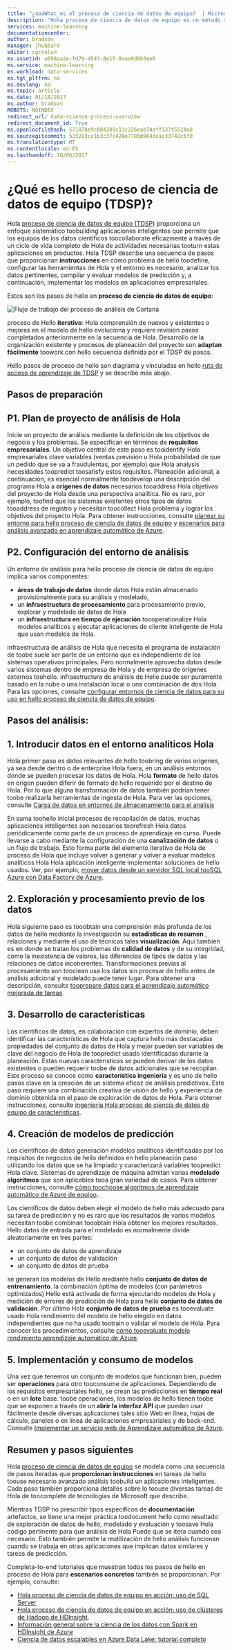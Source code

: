 ```yaml
---
title: "¿aaaWhat es el proceso de ciencia de datos de equipo?  | Microsoft Docs"
description: "Hola proceso de ciencia de datos de equipo es un método sistemático para la creación de aplicaciones inteligentes que aprovechen las funciones analíticas avanzadas."
services: machine-learning
documentationcenter: 
author: bradsev
manager: jhubbard
editor: cgronlun
ms.assetid: a098aa2e-fd79-4543-8e15-9aae9d8b3ee6
ms.service: machine-learning
ms.workload: data-services
ms.tgt_pltfrm: na
ms.devlang: na
ms.topic: article
ms.date: 01/18/2017
ms.author: bradsev
ROBOTS: NOINDEX
redirect_url: data-science-process-overview
redirect_document_id: True
ms.openlocfilehash: 57187be9c884389c13c226eab74aff137f5514a8
ms.sourcegitcommit: 523283cc1b3c37c428e77850964dc1c33742c5f0
ms.translationtype: MT
ms.contentlocale: es-ES
ms.lasthandoff: 10/06/2017
---
```

# <a name="what-is-hello-team-data-science-process-tdsp"></a>¿Qué es hello proceso de ciencia de datos de equipo (TDSP)?
Hola [proceso de ciencia de datos de equipo (TDSP)](data-science-process-overview.md) proporciona un enfoque sistemático toobuilding aplicaciones inteligentes que permite que los equipos de los datos científicos toocollaborate eficazmente a través de un ciclo de vida completo de Hola de actividades necesarias tooturn estas aplicaciones en productos. Hola TDSP describe una secuencia de pasos que proporcionan **instrucciones** en cómo problema de hello toodefine, configurar las herramientas de Hola y el entorno es necesario, analizar los datos pertinentes, compilar y evaluar modelos de predicción y, a continuación, implementar los modelos en aplicaciones empresariales. 

Estos son los pasos de hello en **proceso de ciencia de datos de equipo**:  

![Flujo de trabajo del proceso de análisis de Cortana](./media/machine-learning-data-science-the-cortana-analytics-process/CAP-workflow.png)

proceso de Hello **iterativo**: Hola comprensión de nuevos y existentes o mejoras en el modelo de hello evoluciona y requiere revisión pasos completados anteriormente en la secuencia de Hola. Desarrollo de la organización existente y procesos de planeación del proyecto son **adaptan fácilmente** toowork con hello secuencia definida por el TDSP de pasos. 

Hello pasos de proceso de hello son diagrama y vinculadas en hello [ruta de acceso de aprendizaje de TDSP](https://azure.microsoft.com/documentation/learning-paths/cortana-analytics-process/) y se describe más abajo.  

## <a name="preparation-steps"></a>Pasos de preparación
## <a name="p1-plan-hello-analytics-project"></a>P1. Plan de proyecto de análisis de Hola
Inicie un proyecto de análisis mediante la definición de los objetivos de negocio y los problemas. Se especifican en términos de **requisitos empresariales**. Un objetivo central de este paso es tooidentify Hola empresariales clave variables (ventas previsión u Hola probabilidad de que un pedido que se va a fraudulentas, por ejemplo) que Hola analysis necesidades toopredict toosatisfy estos requisitos. Planeación adicional, a continuación, es esencial normalmente toodevelop una descripción del programa Hola a **orígenes de datos** necesarios tooaddress Hola objetivos del proyecto de Hola desde una perspectiva analítica. No es raro, por ejemplo, toofind que los sistemas existentes otros tipos de datos tooaddress de registro y necesitan toocollect Hola problema y lograr los objetivos del proyecto Hola. Para obtener instrucciones, consulte [planear su entorno para hello proceso de ciencia de datos de equipo](machine-learning-data-science-plan-your-environment.md) y [escenarios para análisis avanzado en aprendizaje automático de Azure](machine-learning-data-science-plan-sample-scenarios.md).  

## <a name="p2-setup-analytics-environment"></a>P2. Configuración del entorno de análisis
Un entorno de análisis para hello proceso de ciencia de datos de equipo implica varios componentes: 

* **áreas de trabajo de datos** donde datos Hola están almacenado provisionalmente para su análisis y modelado, 
* un **infraestructura de procesamiento** para procesamiento previo, explorar y modelado de datos de Hola
* un **infraestructura en tiempo de ejecución** toooperationalize Hola modelos analíticos y ejecutar aplicaciones de cliente inteligente de Hola que usan modelos de Hola.  

infraestructura de análisis de Hola que necesita el programa de instalación de toobe suele ser parte de un entorno que es independiente de los sistemas operativos principales. Pero normalmente aprovecha datos desde varios sistemas dentro de empresa de Hola y de empresa de orígenes externos toohello. infraestructura de análisis de Hello puede ser puramente basado en la nube o una instalación local o una combinación de dos Hola. Para las opciones, consulte [configurar entornos de ciencia de datos para su uso en hello proceso de ciencia de datos de equipo](machine-learning-data-science-environment-setup.md).

## <a name="analytics-steps"></a>Pasos del análisis:
## <a name="1-ingest-data-into-hello-analytical-environment"></a>1. Introducir datos en el entorno analíticos Hola
Hola primer paso es datos relevantes de hello toobring de varios orígenes, ya sea desde dentro o de enterprise Hola fuera, en un análisis entornos donde se pueden procesar los datos de Hola. Hola **formato** de hello datos en origen pueden diferir de formato de hello requerido por el destino de Hola. Por lo que alguna transformación de datos también podrían tener toobe realizarla herramientas de ingesta de Hola. Para ver las opciones, consulte [Carga de datos en entornos de almacenamiento para el análisis](machine-learning-data-science-ingest-data.md)

En suma toohello inicial procesos de recopilación de datos, muchas aplicaciones inteligentes son necesarios toorefresh Hola datos periódicamente como parte de un proceso de aprendizaje en curso. Puede llevarse a cabo mediante la configuración de una **canalización de datos** o un flujo de trabajo. Esto forma parte del elemento iterativo de Hola de proceso de Hola que incluye volver a generar y volver a evaluar modelos analíticos Hola Hola aplicación inteligente implementar soluciones de hello usados. Ver, por ejemplo, [mover datos desde un servidor SQL local tooSQL Azure con Data Factory de Azure](machine-learning-data-science-move-sql-azure-adf.md).

## <a name="2-explore-and-pre-process-data"></a>2. Exploración y procesamiento previo de los datos
Hola siguiente paso es tooobtain una comprensión más profunda de los datos de hello mediante la investigación su **estadísticas de resumen** , relaciones y mediante el uso de técnicas tales **visualización**. Aquí también es en donde se tratan los problemas de **calidad de datos** y de su integridad, como la inexistencia de valores, las diferencias de tipos de datos y las relaciones de datos incoherentes. Transformaciones previas al procesamiento son tooclean usa los datos sin procesar de hello antes de análisis adicional y modelado puede tener lugar. Para obtener una descripción, consulte [tooprepare datos para el aprendizaje automático mejorada de tareas](machine-learning-data-science-prepare-data.md).

## <a name="3-develop-features"></a>3. Desarrollo de características
Los científicos de datos, en colaboración con expertos de dominio, deben identificar las características de Hola que captura hello más destacadas propiedades del conjunto de datos de Hola y mejor pueden ser variables de clave del negocio de Hola de toopredict usado identificadas durante la planeación. Estas nuevas características se pueden derivar de los datos existentes o pueden requerir toobe de datos adicionales que se recopilan. Este proceso se conoce como **característica ingeniería** y es uno de hello pasos clave en la creación de un sistema eficaz de análisis predictivos. Este paso requiere una combinación creativa de visión de hello y experiencia de dominio obtenida en el paso de exploración de datos de Hola. Para obtener instrucciones, consulte [ingeniería Hola proceso de ciencia de datos de equipo de características](machine-learning-data-science-create-features.md).

## <a name="4-create-predictive-models"></a>4. Creación de modelos de predicción
Los científicos de datos generación modelos analíticos identificadas por los requisitos de negocios de hello definidos en hello planeación paso utilizando los datos que se ha limpiado y caracterizará variables toopredict Hola clave. Sistemas de aprendizaje de máquina admitan varias **modelado algoritmos** que son aplicables tooa gran variedad de casos. Para obtener instrucciones, consulte [cómo toochoose algoritmos de aprendizaje automático de Azure de equipo](machine-learning-algorithm-choice.md).

Los científicos de datos deben elegir el modelo de hello más adecuado para su tarea de predicción y no es raro que los resultados de varios modelos necesitan toobe combinan tooobtain Hola obtener los mejores resultados. Hello datos de entrada para el modelado es normalmente divide aleatoriamente en tres partes:

* un conjunto de datos de aprendizaje 
* un conjunto de datos de validación 
* un conjunto de datos de prueba 

se generan los modelos de Hello mediante hello **conjunto de datos de entrenamiento**. la combinación óptima de modelos (con parámetros optimizados) Hello está activada de forma ejecutando modelos de Hola y medición de errores de predicción de Hola para hello **conjunto de datos de validación**. Por último Hola **conjunto de datos de prueba** es tooevaluate usado Hola rendimiento del modelo de hello elegido en datos independientes que no ha usado tootrain o validar el modelo de Hola.  Para conocer los procedimientos, consulte [cómo tooevaluate modelo rendimiento aprendizaje automático de Azure](machine-learning-evaluate-model-performance.md).

## <a name="5-deploy-and-consume-models"></a>5. Implementación y consumo de modelos
Una vez que tenemos un conjunto de modelos que funcionan bien, pueden ser **operaciones** para otro tooconsume de aplicaciones. Dependiendo de los requisitos empresariales hello, se crean las predicciones en **tiempo real** o en un **lote** base. toobe operaciones, los modelos de hello tienen toobe que se exponen a través de un **abrir la interfaz API** que puedan usar fácilmente desde diversas aplicaciones tales sitio Web en línea, hojas de cálculo, paneles o en línea de aplicaciones empresariales y de back-end. Consulte [Implementar un servicio web de Aprendizaje automático de Azure](machine-learning-publish-a-machine-learning-web-service.md).

## <a name="summary-and-next-steps"></a>Resumen y pasos siguientes
Hola [proceso de ciencia de datos de equipo](https://azure.microsoft.com/documentation/learning-paths/cortana-analytics-process/) se modela como una secuencia de pasos iteradas que **proporcionan instrucciones** en tareas de hello toouse necesario avanzado análisis toobuild un aplicaciones inteligentes. Cada paso también proporciona detalles sobre lo toouse diversas tareas de Hola de toocomplete de tecnologías de Microsoft que describe. 

Mientras TDSP no prescribir tipos específicos de **documentación** artefactos, se tiene una mejor práctica toodocument hello como resultado de exploración de datos de hello, modelado y evaluación y toosave Hola código pertinente para que análisis de Hola Puede que se itera cuando sea necesario. Esto también permite la reutilización de hello análisis funcionan cuando se trabaja en otras aplicaciones que implican datos similares y tareas de predicción.

Completa-to-end tutoriales que muestran todos los pasos de hello en proceso de Hola para **escenarios concretos** también se proporcionan. Por ejemplo, consulte:

* [Hola proceso de ciencia de datos de equipo en acción: uso de SQL Server](machine-learning-data-science-process-sql-walkthrough.md)
* [Hola proceso de ciencia de datos de equipo en acción: uso de clústeres de Hadoop de HDInsight](machine-learning-data-science-process-hive-walkthrough.md).
* [Información general sobre la ciencia de los datos con Spark en HDInsight de Azure](machine-learning-data-science-spark-overview.md)
* [Ciencia de datos escalables en Azure Data Lake: tutorial completo](machine-learning-data-science-process-data-lake-walkthrough.md)

